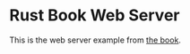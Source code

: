 # Rust Book Web Server

This is the web server example from [the book](https://doc.rust-lang.org/stable/book/ch20-00-final-project-a-web-server.html#final-project-building-a-multithreaded-web-server).
